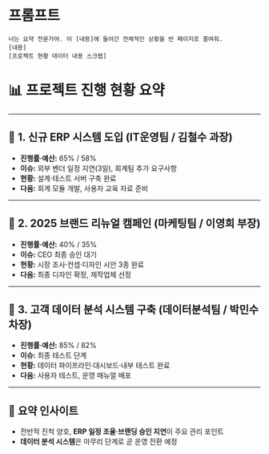 # 프롬프트

```
너는 요약 전문가야. 이 [내용]에 들어간 전체적인 상황을 반 페이지로 줄여줘. 
[내용] 
[프로젝트 현황 데이터 내용 스크랩]
```

# 📊 프로젝트 진행 현황 요약

---

## 🔹 1. 신규 ERP 시스템 도입 (IT운영팀 / 김철수 과장)
- **진행률·예산:** 65% / 58%  
- **이슈:** 외부 벤더 일정 지연(3일), 회계팀 추가 요구사항  
- **현황:** 설계·테스트 서버 구축 완료  
- **다음:** 회계 모듈 개발, 사용자 교육 자료 준비  

---

## 🔹 2. 2025 브랜드 리뉴얼 캠페인 (마케팅팀 / 이영희 부장)
- **진행률·예산:** 40% / 35%  
- **이슈:** CEO 최종 승인 대기  
- **현황:** 시장 조사·컨셉·디자인 시안 3종 완료  
- **다음:** 최종 디자인 확정, 제작업체 선정  

---

## 🔹 3. 고객 데이터 분석 시스템 구축 (데이터분석팀 / 박민수 차장)
- **진행률·예산:** 85% / 82%  
- **이슈:** 최종 테스트 단계  
- **현황:** 데이터 파이프라인·대시보드·내부 테스트 완료  
- **다음:** 사용자 테스트, 운영 매뉴얼 배포  

---

## 🔸 요약 인사이트
- 전반적 진척 양호, **ERP 일정 조율**·**브랜딩 승인 지연**이 주요 관리 포인트  
- **데이터 분석 시스템**은 마무리 단계로 곧 운영 전환 예정  
